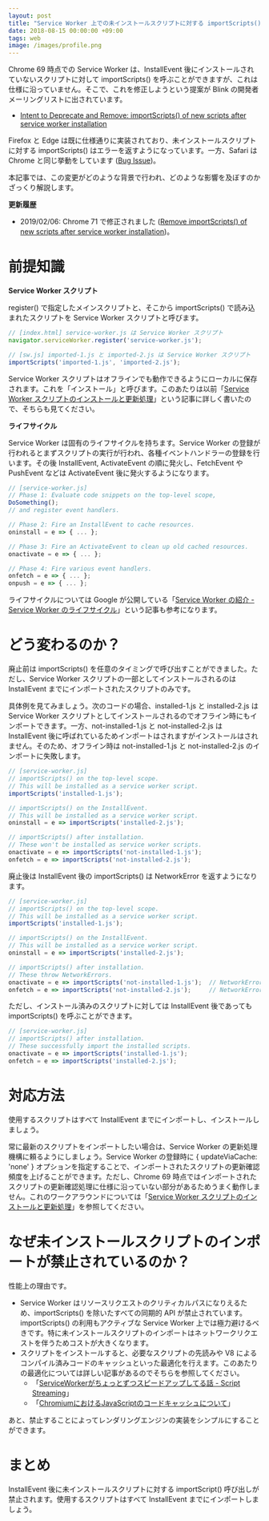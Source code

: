 ```yaml
---
layout: post
title: "Service Worker 上での未インストールスクリプトに対する importScripts()"
date: 2018-08-15 00:00:00 +09:00
tags: web
image: /images/profile.png
---
```


Chrome 69 時点での Service Worker は、InstallEvent 後にインストールされていないスクリプトに対して importScripts() を呼ぶことができますが、これは仕様に沿っていません。そこで、これを修正しようという提案が Blink の開発者メーリングリストに出されています。

- [Intent to Deprecate and Remove: importScripts() of new scripts after service worker installation](https://groups.google.com/a/chromium.org/forum/#!topic/blink-dev/a6P-niHWgF4)

Firefox と Edge は既に仕様通りに実装されており、未インストールスクリプトに対する importScripts() はエラーを返すようになっています。一方、Safari は Chrome と同じ挙動をしています ([Bug Issue](https://bugs.webkit.org/show_bug.cgi?id=188495))。

本記事では、この変更がどのような背景で行われ、どのような影響を及ぼすのかざっくり解説します。

**更新履歴**

- 2019/02/06: Chrome 71 で修正されました ([Remove importScripts() of new scripts after service worker installation](https://www.chromestatus.com/feature/5748516353736704))。

# 前提知識

**Service Worker スクリプト**

register() で指定したメインスクリプトと、そこから importScripts() で読み込まれたスクリプトを Service Worker スクリプトと呼びます。

```js
// [index.html] service-worker.js は Service Worker スクリプト
navigator.serviceWorker.register('service-worker.js');
```

```js
// [sw.js] imported-1.js と imported-2.js は Service Worker スクリプト
importScripts('imported-1.js', 'imported-2.js');
```

Service Worker スクリプトはオフラインでも動作できるようにローカルに保存されます。これを「インストール」と呼びます。このあたりは以前「[Service Worker スクリプトのインストールと更新処理](/2018/02/15/service-worker-install-and-update-scripts)」という記事に詳しく書いたので、そちらも見てください。

**ライフサイクル**

Service Worker は固有のライフサイクルを持ちます。Service Worker の登録が行われるとまずスクリプトの実行が行われ、各種イベントハンドラーの登録を行います。その後 InstallEvent, ActivateEvent の順に発火し、FetchEvent や PushEvent などは ActivateEvent 後に発火するようになります。

```js
// [service-worker.js]
// Phase 1: Evaluate code snippets on the top-level scope,
DoSomething();
// and register event handlers.

// Phase 2: Fire an InstallEvent to cache resources.
oninstall = e => { ... };

// Phase 3: Fire an ActivateEvent to clean up old cached resources.
onactivate = e => { ... };

// Phase 4: Fire various event handlers.
onfetch = e => { ... };
onpush = e => { ... };
```

ライフサイクルについては Google が公開している「[Service Worker の紹介 - Service Worker のライフサイクル](https://developers.google.com/web/fundamentals/primers/service-workers/?hl=ja#service_worker_1)」という記事も参考になります。

# どう変わるのか？

廃止前は importScripts() を任意のタイミングで呼び出すことができました。ただし、Service Worker スクリプトの一部としてインストールされるのは InstallEvent までにインポートされたスクリプトのみです。

具体例を見てみましょう。次のコードの場合、installed-1.js と installed-2.js は Service Worker スクリプトとしてインストールされるのでオフライン時にもインポートできます。一方、not-installed-1.js と not-installed-2.js は InstallEvent 後に呼ばれているためインポートはされますがインストールはされません。そのため、オフライン時は not-installed-1.js と not-installed-2.js のインポートに失敗します。

```js
// [service-worker.js]
// importScripts() on the top-level scope.
// This will be installed as a service worker script.
importScripts('installed-1.js');

// importScripts() on the InstallEvent.
// This will be installed as a service worker script.
oninstall = e => importScripts('installed-2.js');

// importScripts() after installation.
// These won't be installed as service worker scripts.
onactivate = e => importScripts('not-installed-1.js');
onfetch = e => importScripts('not-installed-2.js');
```

廃止後は InstallEvent 後の importScripts() は NetworkError を返すようになります。

```js
// [service-worker.js]
// importScripts() on the top-level scope.
// This will be installed as a service worker script.
importScripts('installed-1.js');

// importScripts() on the InstallEvent.
// This will be installed as a service worker script.
oninstall = e => importScripts('installed-2.js');

// importScripts() after installation.
// These throw NetworkErrors.
onactivate = e => importScripts('not-installed-1.js');  // NetworkError
onfetch = e => importScripts('not-installed-2.js');     // NetworkError
```

ただし、インストール済みのスクリプトに対しては InstallEvent 後であっても importScripts() を呼ぶことができます。

```js
// [service-worker.js]
// importScripts() after installation.
// These successfully import the installed scripts.
onactivate = e => importScripts('installed-1.js');
onfetch = e => importScripts('installed-2.js');
```

# 対応方法

使用するスクリプトはすべて InstallEvent までにインポートし、インストールしましょう。

常に最新のスクリプトをインポートしたい場合は、Service Worker の更新処理機構に頼るようにしましょう。Service Worker の登録時に { updateViaCache: 'none' } オプションを指定することで、インポートされたスクリプトの更新確認頻度を上げることができます。ただし、Chrome 69 時点ではインポートされたスクリプトの更新確認処理に仕様に沿っていない部分があるためうまく動作しません。これのワークアラウンドについては「[Service Worker スクリプトのインストールと更新処理](/2018/02/15/service-worker-install-and-update-scripts)」を参照してください。

# なぜ未インストールスクリプトのインポートが禁止されているのか？

性能上の理由です。

- Service Worker はリソースリクエストのクリティカルパスになりえるため、importScripts() を除いたすべての同期的 API が禁止されています。importScripts() の利用もアクティブな Service Worker 上では極力避けるべきです。特に未インストールスクリプトのインポートはネットワークリクエストを伴うためコストが大きくなります。
- スクリプトをインストールすると、必要なスクリプトの先読みや V8 によるコンパイル済みコードのキャッシュといった最適化を行えます。このあたりの最適化については詳しい記事があるのでそちらを参照してください。
  - 「[ServiceWorkerがちょっとずつスピードアップしてる話 - Script Streaming](https://qiita.com/amiq11/items/016d00364a2cfe05f040#script-streaming)」
  - 「[ChromiumにおけるJavaScriptのコードキャッシュについて](https://qiita.com/horo/items/28ebd011b31f580a410a)」

あと、禁止することによってレンダリングエンジンの実装をシンプルにすることができます。

# まとめ

InstallEvent 後に未インストールスクリプトに対する importScript() 呼び出しが禁止されます。使用するスクリプトはすべて InstallEvent までにインポートしましょう。